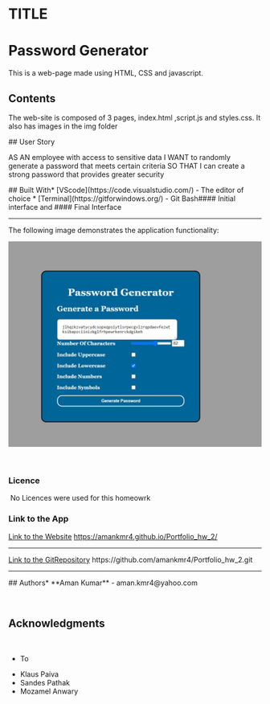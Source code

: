 # TITLE
<h1>Password Generator</h1>

This is a web-page made using HTML, CSS and javascript.
​
## Contents
<p>
The web-site is composed of 3 pages, index.html ,script.js and styles.css. It also has images in the img folder
</p>
​
## User Story
<p>
AS AN employee with access to sensitive data
I WANT to randomly generate a password that meets certain criteria
SO THAT I can create a strong password that provides greater security
</p>
​
## Built With
​
* [VScode](https://code.visualstudio.com/) - The editor of choice
* [Terminal](https://gitforwindows.org/) - Git Bash
​
#### Initial interface and #### Final Interface
<hr>

The following image demonstrates the application functionality:

![password generator demo](./assets/Photos/Capture.JPG)

​
​
### Licence
​
No Licences were used for this homeowrk 
​
### Link to the App
<a href="https://amankmr4.github.io/Portfolio_hw_2/">Link to the Website</a>
https://amankmr4.github.io/Portfolio_hw_2/

<hr>
<a href="https://github.com/amankmr4/Portfolio_hw_2.git">Link to the GitRepository</a>
https://github.com/amankmr4/Portfolio_hw_2.git

<hr>
​
## Authors
​
* **Aman Kumar** - 
aman.kmr4@yahoo.com

​
## Acknowledgments
​
* To 
- Klaus Paiva
- Sandes Pathak
- Mozamel Anwary